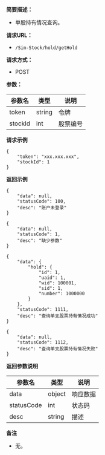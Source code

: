 **简要描述：**

- 单股持有情况查询。

**请求URL：**

- ` /Sim-Stock/hold/getHold `

**请求方式：**

- POST

**参数：**

| 参数名 | 类型 | 说明 |
| --- | --- | --- |
| token | string | 令牌 |
| stockId | int | 股票编号 |

**请求示例**

```
{
	"token": "xxx.xxx.xxx",
	"stockId": 1
}
```

**返回示例**

```
{
    "data": null,
    "statusCode": 100,
    "desc": "账户未登录"
}

{
    "data": null,
    "statusCode": 1,
    "desc": "缺少参数"
}

{
    "data": {
        "hold": {
            "id": 1,
            "uaid": 1,
            "wid": 100001,
            "sid": 1,
            "number": 1000000
        }
    },
    "statusCode": 1111,
    "desc": "查询单支股票持有情况成功"
}

{
    "data": null,
    "statusCode": 1112,
    "desc": "查询单支股票持有情况失败"
}
```

 **返回参数说明**

| 参数名 | 类型 | 说明 |
| --- | --- | --- |
| data | object | 响应数据 |
| statusCode | int | 状态码 |
| desc | string | 描述 |

 **备注**

- 无。